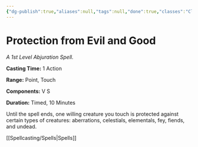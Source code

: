 ```yaml
---
{"dg-publish":true,"aliases":null,"tags":null,"done":true,"classes":"Cleric, Paladin, Warlock, Wizard,","spellLevel":1,"school":"Abjuration","source":"PHB","permalink":"/spells/protection-from-evil-and-good/","dgHomeLink":false,"dgPassFrontmatter":true}
---
```


# Protection from Evil and Good
*A 1st Level Abjuration Spell.*

**Casting Time:** 1 Action

**Range:** Point, Touch

**Components:** V S 

**Duration:** Timed, 10 Minutes

Until the spell ends, one willing creature you touch is protected against certain types of creatures: aberrations, celestials, elementals, fey, fiends, and undead.

[[Spellcasting/Spells|Spells]]